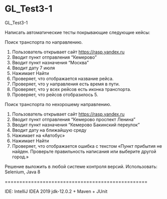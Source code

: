 # GL_Test3-1
 GL_Test3-1

Написать автоматические тесты покрывающие следующие кейсы:

Поиск транспорта по направлению.
1. Пользователь открывает сайт https://rasp.yandex.ru 
2. Вводит пункт отправления “Кемерово”
3. Вводит пункт назначения “Москва”
4. Вводит дату 7 июля 
5. Нажимает Найти
6. Проверяет, что отображается название рейса.
7. Проверяет, что у направления есть время в пути.
8. Проверяет, что у всех рейсов есть иконка транспорта.
9. Проверяет, что рейсов отобразилось 5.

Поиск транспорта по нехорошему направлению.
1. Пользователь открывает сайт https://rasp.yandex.ru
2. Вводит пункт отправления “Кемерово проспект Ленина”
3. Вводит пункт назначения “Кемерово Бакинский переулок”
4. Вводит дату на ближайшую среду
5. Нажимает на «Автобус»
5. Нажимает Найти
6. Проверяет, что отображается ошибка с текстом «Пункт прибытия не найден. Проверьте правильность написания или выберите другой город.»

Решение выложить в любой системе контроля версий. 
Использовать: Selenium, Java 8 

=================================================

IDE: IntelliJ IDEA 2019
jdk-12.0.2 + Maven + JUnit